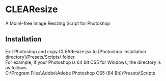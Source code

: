# CLEAResize
A Moiré-free Image Resizing Script for Photoshop

## Installation
Exit Photoshop and copy CLEAResize.jsx to [Photoshop installation directory]/Presets/Scripts/ folder.  
For example, if your Photoshop is 64 bit CS5 for Windows, the directory is as follows.  
C:\Program Files\Adobe\Adobe Photoshop CS5 (64 Bit)\Presets\Scripts
